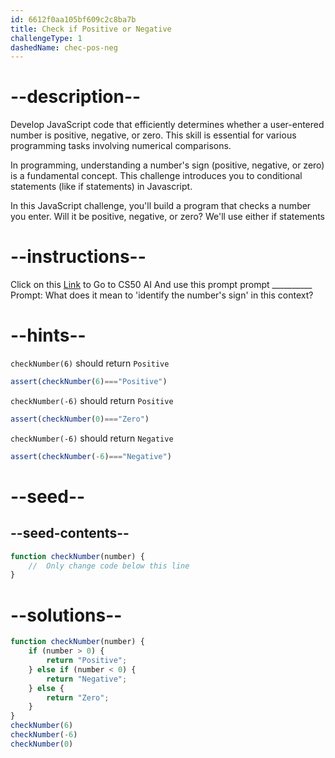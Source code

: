 ```yaml
---
id: 6612f0aa105bf609c2c8ba7b
title: Check if Positive or Negative
challengeType: 1
dashedName: chec-pos-neg
---
```


# --description--

Develop JavaScript code that efficiently determines whether a user-entered number is positive, negative, or zero. This skill is essential for various programming tasks involving numerical comparisons.

In programming, understanding a number's sign (positive, negative, or zero) is a fundamental concept. This challenge introduces you to conditional statements (like if statements) in Javascript.

In this JavaScript challenge, you'll build a program that checks a number you enter.  Will it be positive, negative, or zero? We'll use either if statements

# --instructions--

Click on this <a href = "https://cs50.ai/chat">Link</a>  to Go to CS50 AI 
And use this prompt prompt __________
Prompt: What does it mean to 'identify the number's sign' in this context?




# --hints--

`checkNumber(6)` should return `Positive`

```js
assert(checkNumber(6)==="Positive")

```

`checkNumber(-6)` should return `Positive`

```js
assert(checkNumber(0)==="Zero")

```

`checkNumber(-6)` should return `Negative`

```js
assert(checkNumber(-6)==="Negative")

```

# --seed--
## --seed-contents--

```js
function checkNumber(number) {
    //  Only change code below this line
}

```

# --solutions--

```js
function checkNumber(number) {
    if (number > 0) {
        return "Positive";
    } else if (number < 0) {
        return "Negative";
    } else {
        return "Zero";
    }
}
checkNumber(6)
checkNumber(-6)
checkNumber(0)
```
